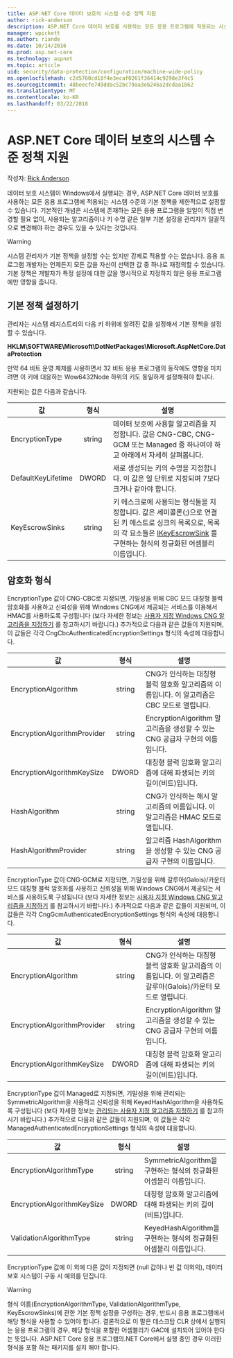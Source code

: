 ```yaml
---
title: ASP.NET Core 데이터 보호의 시스템 수준 정책 지원
author: rick-anderson
description: ASP.NET Core 데이터 보호를 사용하는 모든 응용 프로그램에 적용되는 시스템 수준의 기본 정책 설정에 대한 지원에 관해서 알아봅니다.
manager: wpickett
ms.author: riande
ms.date: 10/14/2016
ms.prod: asp.net-core
ms.technology: aspnet
ms.topic: article
uid: security/data-protection/configuration/machine-wide-policy
ms.openlocfilehash: c2d5760cd18f4e3ecaf0261f36414c9298e3f4c5
ms.sourcegitcommit: 48beecfe749ddac52bc79aa3eb246a2dcdaa1862
ms.translationtype: MT
ms.contentlocale: ko-KR
ms.lasthandoff: 03/22/2018
---
```

# <a name="data-protection-machine-wide-policy-support-in-aspnet-core"></a>ASP.NET Core 데이터 보호의 시스템 수준 정책 지원

작성자: [Rick Anderson](https://twitter.com/RickAndMSFT)

데이터 보호 시스템이 Windows에서 실행되는 경우, ASP.NET Core 데이터 보호를 사용하는 모든 응용 프로그램에 적용되는 시스템 수준의 기본 정책을 제한적으로 설정할 수 있습니다. 기본적인 개념은 시스템에 존재하는 모든 응용 프로그램을 일일이 직접 변경할 필요 없이, 사용되는 알고리즘이나 키 수명 같은 일부 기본 설정을 관리자가 일괄적으로 변경해야 하는 경우도 있을 수 있다는 것입니다.

> [!WARNING]
> 시스템 관리자가 기본 정책을 설정할 수는 있지만 강제로 적용할 수는 없습니다. 응용 프로그램 개발자는 언제든지 모든 값을 자신이 선택한 값 중 하나로 재정의할 수 있습니다. 기본 정책은 개발자가 특정 설정에 대한 값을 명시적으로 지정하지 않은 응용 프로그램에만 영향을 줍니다.

## <a name="setting-default-policy"></a>기본 정책 설정하기

관리자는 시스템 레지스트리의 다음 키 하위에 알려진 값을 설정해서 기본 정책을 설정할 수 있습니다.

**HKLM\SOFTWARE\Microsoft\DotNetPackages\Microsoft.AspNetCore.DataProtection**

만약 64 비트 운영 체제를 사용하면서 32 비트 응용 프로그램의 동작에도 영향을 미치려면 이 키에 대응하는 Wow6432Node 하위의 키도 동일하게 설정해줘야 합니다.

지원되는 값은 다음과 같습니다.

| 값              | 형식   | 설명 |
| ------------------ | :----: | ----------- |
| EncryptionType     | string | 데이터 보호에 사용할 알고리즘을 지정합니다. 값은 CNG-CBC, CNG-GCM 또는 Managed 중 하나여야 하고 아래에서 자세히 살펴봅니다. |
| DefaultKeyLifetime | DWORD  | 새로 생성되는 키의 수명을 지정합니다. 이 값은 일 단위로 지정되며 7보다 크거나 같아야 합니다. |
| KeyEscrowSinks     | string | 키 에스크로에 사용되는 형식들을 지정합니다. 값은 세미콜론(;)으로 연결된 키 에스트로 싱크의 목록으로, 목록의 각 요소들은 [IKeyEscrowSink](/dotnet/api/microsoft.aspnetcore.dataprotection.keymanagement.ikeyescrowsink) 를 구현하는 형식의 정규화된 어셈블리 이름입니다. |

## <a name="encryption-types"></a>암호화 형식

EncryptionType 값이 CNG-CBC로 지정되면, 기밀성을 위해 CBC 모드 대칭형 블럭 암호화를 사용하고 신뢰성을 위해 Windows CNG에서 제공되는 서비스를 이용해서 HMAC를 사용하도록 구성됩니다 (보다 자세한 정보는 [사용자 지정 Windows CNG 알고리즘을 지정하기](xref:security/data-protection/configuration/overview#specifying-custom-windows-cng-algorithms) 를 참고하시기 바랍니다.) 추가적으로 다음과 같은 값들이 지원되며, 이 값들은 각각 CngCbcAuthenticatedEncryptionSettings 형식의 속성에 대응합니다.

| 값                       | 형식   | 설명 |
| --------------------------- | :----: | ----------- |
| EncryptionAlgorithm         | string | CNG가 인식하는 대칭형 블럭 암호화 알고리즘의 이름입니다. 이 알고리즘은 CBC 모드로 열립니다. |
| EncryptionAlgorithmProvider | string | EncryptionAlgorithm 알고리즘을 생성할 수 있는 CNG 공급자 구현의 이름입니다. |
| EncryptionAlgorithmKeySize  | DWORD  | 대칭형 블럭 암호화 알고리즘에 대해 파생되는 키의 길이(비트)입니다. |
| HashAlgorithm               | string | CNG가 인식하는 해시 알고리즘의 이름입니다. 이 알고리즘은 HMAC 모드로 열립니다. |
| HashAlgorithmProvider       | string | 알고리즘 HashAlgorithm을 생성할 수 있는 CNG 공급자 구현의 이름입니다. |

EncryptionType 값이 CNG-GCM로 지정되면, 기밀성을 위해 갈루아(Galois)/카운터 모드 대칭형 블럭 암호화를 사용하고 신뢰성을 위해 Windows CNG에서 제공되는 서비스를 사용하도록 구성됩니다 (보다 자세한 정보는 [사용자 지정 Windows CNG 알고리즘을 지정하기](xref:security/data-protection/configuration/overview#specifying-custom-windows-cng-algorithms) 를 참고하시기 바랍니다.) 추가적으로 다음과 같은 값들이 지원되며, 이 값들은 각각 CngGcmAuthenticatedEncryptionSettings 형식의 속성에 대응합니다.

| 값                       | 형식   | 설명 |
| --------------------------- | :----: | ----------- |
| EncryptionAlgorithm         | string | CNG가 인식하는 대칭형 블럭 암호화 알고리즘의 이름입니다. 이 알고리즘은 갈루아(Galois)/카운터 모드로 열립니다. |
| EncryptionAlgorithmProvider | string | EncryptionAlgorithm 알고리즘을 생성할 수 있는 CNG 공급자 구현의 이름입니다. |
| EncryptionAlgorithmKeySize  | DWORD  | 대칭형 블럭 암호화 알고리즘에 대해 파생되는 키의 길이(비트)입니다. |

EncryptionType 값이 Managed로 지정되면, 기밀성을 위해 관리되는 SymmetricAlgorithm을 사용하고 신뢰성을 위해 KeyedHashAlgorithm을 사용하도록 구성됩니다 (보다 자세한 정보는 [관리되는 사용자 지정 알고리즘 지정하기](xref:security/data-protection/configuration/overview#specifying-custom-managed-algorithms) 를 참고하시기 바랍니다.) 추가적으로 다음과 같은 값들이 지원되며, 이 값들은 각각 ManagedAuthenticatedEncryptionSettings 형식의 속성에 대응합니다.

| 값                      | 형식   | 설명 |
| -------------------------- | :----: | ----------- |
| EncryptionAlgorithmType    | string | SymmetricAlgorithm을 구현하는 형식의 정규화된 어셈블리 이름입니다. |
| EncryptionAlgorithmKeySize | DWORD  | 대칭형 암호화 알고리즘에 대해 파생되는 키의 길이(비트)입니다. |
| ValidationAlgorithmType    | string | KeyedHashAlgorithm을 구현하는 형식의 정규화된 어셈블리 이름입니다. |

EncryptionType 값에 이 외에 다른 값이 지정되면 (null 값이나 빈 값 이외의), 데이터 보호 시스템이 구동 시 예외를 던집니다.

> [!WARNING]
> 형식 이름(EncryptionAlgorithmType, ValidationAlgorithmType, KeyEscrowSinks)에 관한 기본 정책 설정을 구성하는 경우, 반드시 응용 프로그램에서 해당 형식을 사용할 수 있어야 합니다. 결론적으로 이 말은 데스크탑 CLR 상에서 실행되는 응용 프로그램의 경우, 해당 형식을 포함한 어셈블리가 GAC에 설치되어 있어야 한다는 뜻입니다. ASP.NET Core 응용 프로그램의.NET Core에서 실행 중인 경우 이러한 형식을 포함 하는 패키지를 설치 해야 합니다.
